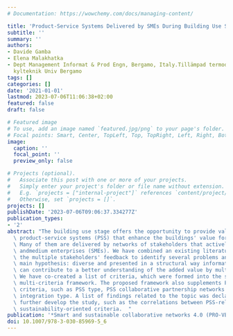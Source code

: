 ```yaml
---
# Documentation: https://wowchemy.com/docs/managing-content/

title: 'Product-Service Systems Delivered by SMEs During Building Use Stage :'
subtitle: ''
summary: ''
authors:
- Davide Gamba
- Elena Malakhatka
- Dept Management Informat & Prod Engn, Bergamo, Italy.Tillämpad termodynamik och
  kylteknik Univ Bergamo
tags: []
categories: []
date: '2021-01-01'
lastmod: 2023-07-06T11:06:38+02:00
featured: false
draft: false

# Featured image
# To use, add an image named `featured.jpg/png` to your page's folder.
# Focal points: Smart, Center, TopLeft, Top, TopRight, Left, Right, BottomLeft, Bottom, BottomRight.
image:
  caption: ''
  focal_point: ''
  preview_only: false

# Projects (optional).
#   Associate this post with one or more of your projects.
#   Simply enter your project's folder or file name without extension.
#   E.g. `projects = ["internal-project"]` references `content/project/deep-learning/index.md`.
#   Otherwise, set `projects = []`.
projects: []
publishDate: '2023-07-06T09:06:37.334277Z'
publication_types:
- '2'
abstract: "The building use stage offers the opportunity to provide valuable and sustainable\
  \ product-service systems (PSS) that enhance the buildings' value for the end-users.\
  \ Many of them are delivered by networks of stakeholders that actively involve small\
  \ andmedium enterprises (SMEs). We have combined an existing literature review with\
  \ the multiple stakeholders' feedback to identify several problems and define the\
  \ main hypothesis: diverse and presented in a structural way information about PSS\
  \ can contribute to a better understanding of the added value by multiple stakeholders.\
  \ We have co-created a list of criteria, which were formed into the sustainability\
  \ multi-criteria framework. The proposed framework also supplements PSS-specific\
  \ criteria, such as PSS type, PSS collaborative partnership networks type, and PSS\
  \ integration type. A list of findings related to the topic was declared to help\
  \ further develop the study, such as the correlations between PSS-related and PSS\
  \ sustainability-oriented criteria.  "
publication: '*Smart and sustainable collaborative networks 4.0 (PRO-VE 2021)*'
doi: 10.1007/978-3-030-85969-5_6
---
```


